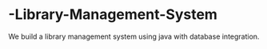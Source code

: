 # -Library-Management-System
We build a library management system using java with database integration.
